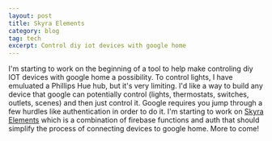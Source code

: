 ```yaml
---
layout: post
title: Skyra Elements
category: blog
tag: tech
excerpt: Control diy iot devices with google home
---
```


I'm starting to work on the beginning of a tool to help make controling diy IOT devices with google home a possibility. To control lights, I have emuluated a Phillips Hue hub, but it's very limiting. I'd like a way to build any device that google can potentially control (lights, thermostats, switches, outlets, scenes) and then just control it. Google requires you jump through a few hurdles like authentication in order to do it. I'm starting to work on [Skyra Elements](https://github.com/cketcham/skyra-elements) which is a combination of firebase functions and auth that should simplify the process of connecting devices to google home. More to come!